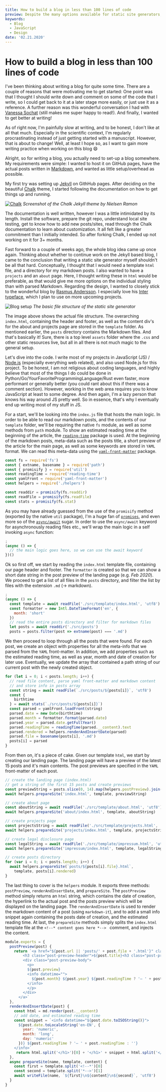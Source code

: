 ```yaml
---
title: How to build a blog in less than 100 lines of code
preview: Despite the many options available for static site generators, I wasn't really convinced with any of them. All I wanted was a simple, easy to customize option. And I wanted to write it myself 😄
keywords:
  - Blog
  - JavaScript
  - Design
date: '02.21.2020'
---
```


# How to build a blog in less than 100 lines of code

I've been thinking about writing a blog for quite some time. There are a couple of reasons that were motivating me to get started: One point was that I thought I should write down and comment on some of the code that I write, so I could get back to it at a later stage more easily, or just use it as a reference. A further reason was this wonderful conversation I had with [Vanessa Sochat](https://github.com/chrispahm/chartjs-plugin-dragdata/issues/23#issuecomment-512803640) (still makes me super happy to read!). And finally, I wanted to get better at writing!

As of right now, I'm painfully slow at writing, and to be honest, I don't like at all that much. Especially in the scientific context, I'm regularly procrastinating instead of just getting started with a manuscript. However, that is about to change! Well, at least I hope so, as I want to gain more writing practice when working on this blog 😄

Alright, so for writing a blog, you actually need to set-up a blog somewhere. My requirements were simple: I wanted to host it on GitHub pages, have the actual posts written in [Markdown](https://de.wikipedia.org/wiki/Markdown), and wanted as little setup/overhead as possible.

My first try was setting up [Jekyll](https://help.github.com/en/github/working-with-github-pages/setting-up-a-github-pages-site-with-jekyll) on GithHub pages. After deciding on the beautiful [Chalk](http://chalk.nielsenramon.com/) theme, I started following the documentation on how to get things up and running. 

[![Chalk](http://chalk.nielsenramon.com/assets/documentation/chalk-intro@2x-d0c0ee7141c3804d3a7c0db8992cbbb8248913a9f85923f1d3fa8343093978f0.png)](http://chalk.nielsenramon.com/)
*Screenshot of the Chalk Jekyll theme by Nielsen Ramon*

The documentation is well written, however I was a little intimidated by its length. Install the software, prepare the git repo, understand local site testing, get to know how to add new posts/sites, read through the Chalk documentation to learn about customization. It all felt like a greater commitment than I initially intended. So after forking Chalk, I ended up not working on it for 3+ months.

Fast forward to a couple of weeks ago, the whole blog idea came up once again. Thinking about whether to continue work on the Jekyll based blog, I came to the conclusion that writing a static site generator myself shouldn't be all that hard. Conceptually, I thought that I would need a template `html` file, and a directory for my markdown posts. I also wanted to have a `projects` and an `about` page. Here, I thought writing these in `html` would be preferable, as that would give me more options on the individual styling than with parsed Markdown. Regarding the design, I wanted to closely stick to the wonderful blog by [Rasmus Andersson](https://rsms.me/). I especially love his [Inter typeface](https://rsms.me/inter/), which I plan to use on more upcoming projects.

![Blog setup](/assets/blog-setup.png)
*The basic file structure of the static site generator*

The image above shows the actual file structure. The overarching `index.html`, containing the header and footer, as well as the content div's for the about and projects page are stored in the `template` folder. As mentioned earlier, the `posts` directory contains the Markdown files. And that's basically it! Sure, there is a top level `assets` folder where the `.css` and other static resources live, but all in all there is not much magic to the general setup. 

Let's dive into the code. I write most of my projects in JavaScript (JS) / [Node.js](https://nodejs.org/en/) (especially everything web related), and also used Node.js for this project. To be honest, I am not religious about coding languages, and highly believe that most of the things I do could be done in Python/Go/YourFavoriteProgrammingLanguage/Rust even faster, more performant or generally better (you could rant about this if there was a comment section). However, working in the web area requires you to know JavaScript at least to some degree. And then again, I'm a lazy person that knows his way around JS pretty well. So in essence, that's why I eventually end up writing most of my stuff in JS. 

For a start, we'll be looking into the `index.js` file that hosts the main logic. In order to be able to read our markdown posts, and the contents of our `template` folder, we'll be requiring the native `fs` module, as well as some methods from `path` module.
To show an estimated reading time at the beginning of the article, the [`reading-time`](https://www.npmjs.com/package/reading-time) package is used. At the beginning of the markdown posts, meta-data such as the posts title, a short preview of the article for the main page, as well as some keywords are stored in `YAML` format. We can read this meta-data using the [`yaml-front-matter`](https://www.npmjs.com/package/yaml-front-matter) package.

```js
const fs = require('fs') 
const { extname, basename } = require('path') 
const { promisify } = require('util')
const readingTime = require('reading-time')
const yamlFront = require('yaml-front-matter')
const helpers = require('./helpers')

const readdir = promisify(fs.readdir)
const readFile = promisify(fs.readFile)
const stats = promisify(fs.stat)
```

As you may have already guessed from the use of the `promisify` method (exported by the native `util` package), I'm a huge fan of [`promises`](https://developer.mozilla.org/en-US/docs/Web/JavaScript/Reference/Global_Objects/Promise), and even more so of the [`async/await`](https://developer.mozilla.org/en-US/docs/Web/JavaScript/Reference/Statements/async_function) sugar. In order to use the `async/await` keyword for asynchronously reading files etc., we'll wrap the main logic in a self invoking `async` function:

```js
;
(async () => {
  // the main logic goes here, so we can use the await keyword
})()
```

Ok so first off, we start by reading the `index.html` template file, containing our page header and footer.
The `formatter` is created so that we can show a short date string in the post preview of the landing page (e.g. *Feb 2020*).
We proceed to get a list of all files in the `posts` directory, and filter the list by files with the extension `.md` (→ markdown).

```js
;
(async () => {
  const template = await readFile('./src/template/index.html', 'utf8')
  const formatter = new Intl.DateTimeFormat('en', {
    month: 'short'
  })
  // read the entire posts directory and filter for markdown files
  let posts = await readdir('./src/posts')
  posts = posts.filter(post => extname(post) === '.md')
```

We then proceed to loop through all the posts that were found. For each post,
we create an object with properties for all the meta-info that we parsed from the `YAML` front-matter.
In addition, we add properties such as the estimated reading time, as well as year, month and date of creation for later use.
Eventually, we update the array that contained a path string of our current post with the newly created object.

```js
for (let i = 0; i < posts.length; i++) {
  // read file content, parse yaml front-matter and markdown content
  // and store info in posts array
  const string = await readFile(`./src/posts/${posts[i]}`, 'utf8')
  const {
    birthtime
  } = await stats(`./src/posts/${posts[i]}`)
  const parsed = yamlFront.loadFront(string)
  parsed.date = new Date(birthtime)
  parsed.month = formatter.format(parsed.date)
  parsed.year = parsed.date.getFullYear()
  parsed.readingTime = readingTime(parsed.__content).text
  parsed.rendered = helpers.renderAndInsertDate(parsed)
  parsed.file = basename(posts[i], '.md')
  posts[i] = parsed
}
```

From then on, it's a piece of cake. Given our template `html`, we  start by 
creating our landing page. The landing page will have a preview of the latest 15 posts and it's main contents. The post previews are specified in the `YAML` front-matter of each post.

```js
// create the landing page (index.html)
// get a string of the first 15 posts and create previews
const previewString = posts.slice(0, 14).map(helpers.postPreview).join('\n')
await helpers.prepareSite('index.html', template, previewString)

// create about page
const aboutString = await readFile('./src/template/about.html', 'utf8')
await helpers.prepareSite('about/index.html', template, aboutString)

// create projects page
const projectsString = await readFile('./src/template/projects.html', 'utf8')
await helpers.prepareSite('projects/index.html', template, projectsString)

// create legal disclosure page
const legalString = await readFile('./src/template/impressum.html', 'utf8')
await helpers.prepareSite('impressum/index.html', template, legalString)

// create posts directory
for (var i = 0; i < posts.length; i++) {
  await helpers.prepareSite(`posts/${posts[i].file}.html`,
    template, posts[i].rendered)
}
```

The last thing to cover is the `helpers` module. It exports three methods: `postPreview`, `renderAndInsertDate`, and `prepareSite`. The `postPreview` method simply returns an `html` string, which contains the date of creation, the hyperlink to the actual post and the posts preview which will be displayed on the landing page. The `renderAndInsertDate` is used to render the markdown content of a post (using `markdown-it`), and to add a small info snippet again containing the posts date of creation, and the estimated reading time.
At last, the `prepareSite` methods simply splits the `index.html` template file at the `<!--* content goes here *--> ` comment, and injects the content.

```js
module.exports = {
  postPreview(post) {
    return `<a href="${post.url || 'posts/' + post.file + '.html'}" class="post-preview">
        <h3 class="post-preview-header">${post.title}<h3 class="post-preview-link">↪</h3></h3>
        <div class="post-preview-body">
          <p>
          ${post.preview}
          <info datetime="">
            ${post.month} ${post.year} ${post.readingTime ? '— ' + post.readingTime : ''}
          </info>
          </p>
        </div>
      </a>`
  },
  renderAndInsertDate(post) {
    const html = md.render(post.__content)
    // add date, and estimated reading time
    const snippet = `<info datetime="${post.date.toISOString()}">
      ${post.date.toLocaleString('en-EN', { 
        year: 'numeric', 
        month: 'long', 
        day: 'numeric' 
      })} ${post.readingTime ? '— ' + post.readingTime : ''}
    </info>`
     return html.split('</h1>')[0] + '</h1>' + snippet + html.split('</h1>')[1]
  },
  async prepareSite(name, template, content) {
    const first = template.split('<!--*')[0]
    const second = template.split('*-->')[1]
    await writeFile(name, `${first}\n${content}\n${second}`, 'utf8')
  }
}
```



